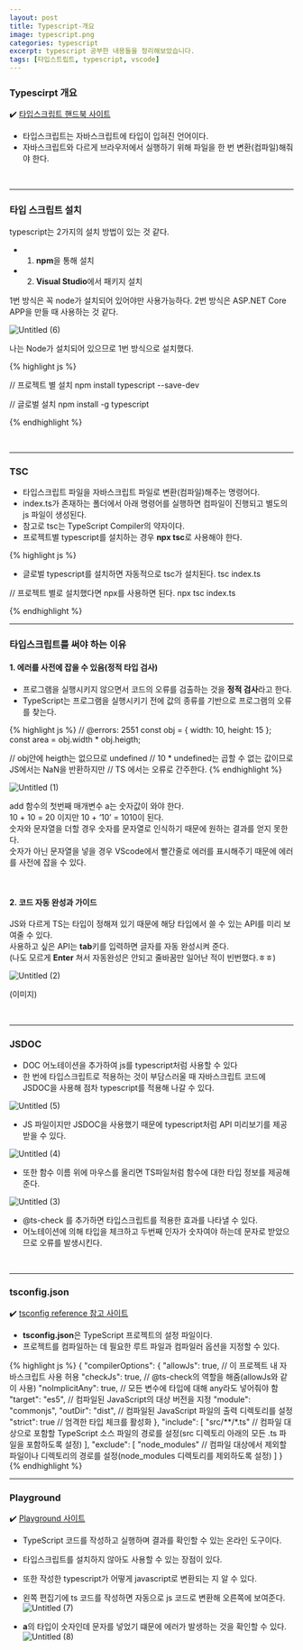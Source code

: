 ```yaml
---
layout: post
title: Typescript-개요
image: typescript.png
categories: typescript
excerpt: typescript 공부한 내용들을 정리해보았습니다.
tags: [타입스트립트, typescript, vscode]
---
```


### Typescirpt 개요

✔️ [타입스크립트 핸드북 사이트](https://www.typescriptlang.org/ko/docs/handbook/intro.html)

- 타입스크립트는 자바스크립트에 타입이 입혀진 언어이다.
- 자바스크립트와 다르게 브라우저에서 실행하기 위해 파일을 한 번 변환(컴파일)해줘야 한다.  
<br />

---

### 타입 스크립트 설치
typescript는 2가지의 설치 방법이 있는 것 같다.  
- 1. **npm**을 통해 설치
- 2. **Visual Studio**에서 패키지 설치

1번 방식은 꼭 node가 설치되어 있어야만 사용가능하다.
2번 방식은 ASP.NET Core APP을 만들 때 사용하는 것 같다.  

![Untitled (6)](https://github.com/DaYoung-woo/DaYoung-woo.github.io/assets/131967254/a13bee1b-7e13-4da7-9ac0-1ab78bf44d02)

나는 Node가 설치되어 있으므로 1번 방식으로 설치했다.  

{% highlight js %}

// 프로젝트 별 설치
npm install typescript --save-dev

// 글로벌 설치
npm install -g typescript

{% endhighlight %}

<br />

---

### TSC

- 타입스크립트 파일을 자바스크립트 파일로 변환(컴파일)해주는 명령어다.
- index.ts가 존재하는 폴더에서 아래 명령어를 실행하면 컴파일이 진행되고 별도의 js 파일이 생성된다.
- 참고로 tsc는 TypeScript Compiler의 약자이다.
- 프로젝트별 typescript를 설치하는 경우 **npx tsc**로 사용해야 한다.


{% highlight js %}

- 글로벌 typescript를 설치하면 자동적으로 tsc가 설치된다. 
tsc index.ts

// 프로젝트 별로 설치했다면 npx를 사용하면 된다.
npx tsc index.ts

{% endhighlight %}
<br />

--- 

### 타입스크립트를 써야 하는 이유

#### 1. 에러를 사전에 잡을 수 있음(정적 타입 검사)

- 프로그램을 실행시키지 않으면서 코드의 오류를 검출하는 것을 **정적 검사**라고 한다.
- TypeScript는 프로그램을 실행시키기 전에 값의 종류를 기반으로 프로그램의 오류를 찾는다.

{% highlight js %}
// @errors: 2551
const obj = { width: 10, height: 15 };
const area = obj.width * obj.heigth;

// obj안에 heigth는 없으므로 undefined
// 10 * undefined는 곱할 수 없는 값이므로 JS에서는 NaN을 반환하지만
// TS 에서는 오류로 간주한다.
{% endhighlight %}  

![Untitled (1)](https://github.com/DaYoung-woo/DaYoung-woo.github.io/assets/131967254/42fec001-e100-44a0-b9ec-d2b2be7c5cad)

add 함수의 첫번째 매개변수 a는 숫자값이 와야 한다.  
10 + 10 = 20 이지만 10 + ‘10’ = 1010이 된다.  
숫자와 문자열을 더할 경우 숫자를 문자열로 인식하기 때문에 원하는 결과를 얻지 못한다.  
숫자가 아닌 문자열을 넣을 경우 VScode에서 빨간줄로 에러를 표시해주기 때문에 에러를 사전에 잡을 수 있다.

<br/>

#### 2. 코드 자동 완성과 가이드

JS와 다르게 TS는 타입이 정해져 있기 때문에 해당 타입에서 쓸 수 있는 API를 미리 보여줄 수 있다.  
사용하고 싶은 API는 **tab**키를 입력하면 글자를 자동 완성시켜 준다.  
(나도 모르게 **Enter** 쳐서 자동완성은 안되고 줄바꿈만 일어난 적이 빈번했다.ㅎㅎ)

![Untitled (2)](https://github.com/DaYoung-woo/DaYoung-woo.github.io/assets/131967254/6dc06cd1-3037-4b2f-8a31-c993e6ed0de8)  

(이미지)


<br />

---

### JSDOC

- DOC 어노테이션을 추가하여 js를 typescript처럼 사용할 수 있다
- 한 번에 타입스크립트로 적용하는 것이 부담스러울 때 자바스크립트 코드에 JSDOC을 사용해 점차 typescript를 적용해 나갈 수 있다.  

![Untitled (5)](https://github.com/DaYoung-woo/DaYoung-woo.github.io/assets/131967254/6142ed46-a912-4e4a-acb1-bddc42b5a90d)

- JS 파일이지만 JSDOC을 사용했기 때문에 typescript처럼 API 미리보기를 제공받을 수 있다.  

![Untitled (4)](https://github.com/DaYoung-woo/DaYoung-woo.github.io/assets/131967254/1b7df9f7-2514-4c0c-8325-da1a5adebf74)  

- 또한 함수 이름 위에 마우스를 올리면 TS파일처럼 함수에 대한 타입 정보를 제공해준다.  

![Untitled (3)](https://github.com/DaYoung-woo/DaYoung-woo.github.io/assets/131967254/7364a273-f2fd-4f9d-94f4-8bad5102fe7e)  

- @ts-check 를 추가하면 타입스크립트를 적용한 효과를 나타낼 수 있다.
- 어노테이션에 의해 타입을 체크하고 두번째 인자가 숫자여야 하는데 문자로 받았으므로 오류를 발생시킨다.
<br />

---

### tsconfig.json

✔️ [tsconfig reference 참고 사이트](https://www.typescriptlang.org/tsconfig)
- **tsconfig.json**은 TypeScript 프로젝트의 설정 파일이다.
- 프로젝트를 컴파일하는 데 필요한 루트 파일과 컴파일러 옵션을 지정할 수 있다.

{% highlight js %}
{
  "compilerOptions": {
    "allowJs": true, // 이 프로젝트 내 자바스크립트 사용 허용
    "checkJs": true, // @ts-check의 역할을 해줌(allowJs와 같이 사용)
    "noImplicitAny": true, // 모든 변수에 타입에 대해 any라도 넣어줘야 함
    "target": "es5", // 컴파일된 JavaScript의 대상 버전을 지정
    "module": "commonjs",
    "outDir": "dist", // 컴파일된 JavaScript 파일의 출력 디렉토리를 설정
    "strict": true // 엄격한 타입 체크를 활성화
  },
  "include": [
    "src/**/*.ts" // 컴파일 대상으로 포함할 TypeScript 소스 파일의 경로를 설정(src 디렉토리 아래의 모든 .ts 파일을 포함하도록 설정)
  ],
  "exclude": [
    "node_modules" // 컴파일 대상에서 제외할 파일이나 디렉토리의 경로를 설정(node_modules 디렉토리를 제외하도록 설정)
  ]
}
{% endhighlight %} 
<br />

---

### Playground

✔️ [Playground 사이트](https://www.typescriptlang.org/play)

- TypeScript 코드를 작성하고 실행하며 결과를 확인할 수 있는 온라인 도구이다.
- 타입스크립트를 설치하지 않아도 사용할 수 있는 장점이 있다.
- 또한 작성한 typescript가 어떻게 javascript로 변환되는 지 알 수 있다.  

- 왼쪽 편집기에 ts 코드를 작성하면 자동으로 js 코드로 변환해 오른쪽에 보여준다.
![Untitled (7)](https://github.com/DaYoung-woo/DaYoung-woo.github.io/assets/131967254/63bcb25f-603a-4a20-8bce-009609c1a804)  

- **a**의 타입이 숫자인데 문자를 넣었기 떄문에 에러가 발생하는 것을 확인할 수 있다.
![Untitled (8)](https://github.com/DaYoung-woo/DaYoung-woo.github.io/assets/131967254/2fa03c85-fe57-47f1-8a70-11bb0efccf6f)  
<br />

